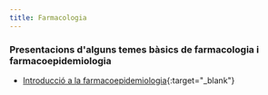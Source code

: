 ```yaml
---
title: Farmacologia
---
```

### Presentacions d'alguns temes bàsics de farmacologia i farmacoepidemiologia
- [Introducció a la farmacoepidemiologia](presentacions/slides-farmacoepidemiologia.html){:target="_blank"}

